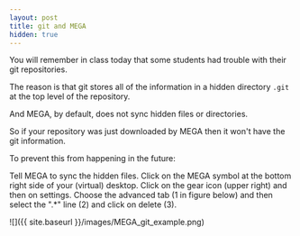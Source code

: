 ```yaml
---
layout: post
title: git and MEGA
hidden: true
---
```

You will remember in class today that some students had trouble with their git repositories.

The reason is that git stores all of the information in a hidden directory `.git` at the top level of the repository.

And MEGA, by default, does not sync hidden files or directories.

So if your repository was just downloaded by MEGA then it won't have the git information.

To prevent this from happening in the future:

Tell MEGA to sync the hidden files.  Click on the MEGA symbol at the bottom right side of your (virtual) desktop.  Click on the gear icon (upper right) and then on settings.  Choose the advanced tab (1 in figure below) and then select the ".*" line (2) and click on delete (3).  

![]({{ site.baseurl }}/images/MEGA_git_example.png)

